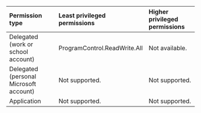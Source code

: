 |Permission type|Least privileged permissions|Higher privileged permissions|
|:---|:---|:---|
|Delegated (work or school account)|ProgramControl.ReadWrite.All|Not available.|
|Delegated (personal Microsoft account)|Not supported.|Not supported.|
|Application|Not supported.|Not supported.|